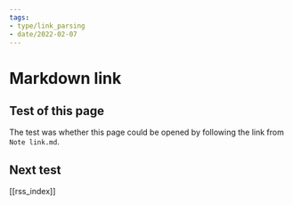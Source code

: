 ```yaml
---
tags:
- type/link_parsing
- date/2022-02-07
---
```


# Markdown link
## Test of this page
The test was whether this page could be opened by following the link from `Note link.md`.

## Next test
[[rss_index]]
